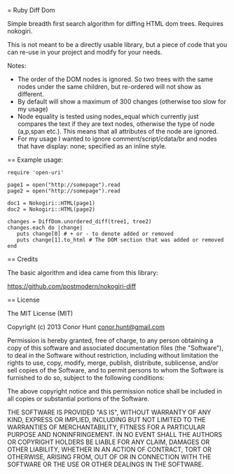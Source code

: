 = Ruby Diff Dom

Simple breadth first search algorithm for diffing HTML dom trees. Requires nokogiri.

This is not meant to be a directly usable library, but a piece of code that you can re-use in your project and modify for your needs.

Notes:
* The order of the DOM nodes is ignored. So two trees with the same nodes under the same children, but re-ordered will not show as different.
* By default will show a maximum of 300 changes (otherwise too slow for my usage)
* Node equality is tested using nodes_equal which currently just compares the text if they are text nodes, otherwise the type of node (a,p,span etc.). This means that all attributes of the node are ignored.
* For my usage I wanted to ignore comment/script/cdata/br and nodes that have display: none; specified as an inline style.

== Example usage:

    require 'open-uri'

    page1 = open("http://somepage").read
    page2 = open("http://somepage").read

    doc1 = Nokogiri::HTML(page1)
    doc2 = Nokogiri::HTML(page2)

    changes = DiffDom.unordered_diff(tree1, tree2)
    changes.each do |change|
       puts change[0] # + or - to denote added or removed
       puts change[1].to_html # The DOM section that was added or removed
    end

== Credits

The basic algorithm and idea came from this library:

https://github.com/postmodern/nokogiri-diff

== License

The MIT License (MIT)

Copyright (c) 2013 Conor Hunt <conor.hunt@gmail.com>

Permission is hereby granted, free of charge, to any person obtaining a copy
of this software and associated documentation files (the "Software"), to deal
in the Software without restriction, including without limitation the rights
to use, copy, modify, merge, publish, distribute, sublicense, and/or sell
copies of the Software, and to permit persons to whom the Software is
furnished to do so, subject to the following conditions:

The above copyright notice and this permission notice shall be included in
all copies or substantial portions of the Software.

THE SOFTWARE IS PROVIDED "AS IS", WITHOUT WARRANTY OF ANY KIND, EXPRESS OR
IMPLIED, INCLUDING BUT NOT LIMITED TO THE WARRANTIES OF MERCHANTABILITY,
FITNESS FOR A PARTICULAR PURPOSE AND NONINFRINGEMENT. IN NO EVENT SHALL THE
AUTHORS OR COPYRIGHT HOLDERS BE LIABLE FOR ANY CLAIM, DAMAGES OR OTHER
LIABILITY, WHETHER IN AN ACTION OF CONTRACT, TORT OR OTHERWISE, ARISING FROM,
OUT OF OR IN CONNECTION WITH THE SOFTWARE OR THE USE OR OTHER DEALINGS IN
THE SOFTWARE.